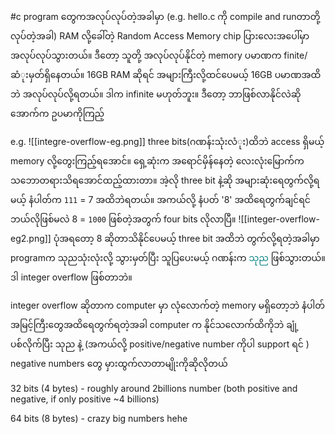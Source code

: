 #c
program တွေကအလုပ်လုပ်တဲ့အခါမှာ (e.g. hello.c ကို compile and runတာတို့လုပ်တဲ့အခါ) RAM လို့ခေါ်တဲ့ Random Access Memory chip ပြားလေးအပေါ်မှာ အလုပ်လုပ်သွားတယ်။ 
ဒီတော့ သူတို့ အလုပ်လုပ်နိုင်တဲ့ memory ပမာဏက finite/ဆံုးမှတ်ရှိနေတယ်။
16GB RAM ဆိုရင် အများကြီးလို့ထင်ပေမယ့် 16GB ပမာဏအထိဘဲ အလုပ်လုပ်လို့ရတယ်။ ဒါက infinite မဟုတ်ဘူး။ ဒီတော့ ဘာဖြစ်လာနိုင်လဲဆို အောက်က ဥပမာကိုကြည့်

e.g.
	![[integre-overflow-eg.png]] three bits(ဂဏန်းသုံးလံုး)ထိဘဲ access ရှိမယ့် memory လို့တွေးကြည့်ရအောင်။ ရှေ့ဆုံးက အရောင်မှိန်နေတဲ့ လေးလုံးမြောက်က သဘောတရားသိရအောင်ထည့်ထားတာ။ 
	အဲ့လို three bit နဲ့ဆို အများဆုံးရေတွက်လို့ရမယ့် နံပါတ်က `111` = 7 အထိဘဲရတယ်။ အကယ်လို့ နံပတ် '8' အထိရေတွက်ချင်ရင် ဘယ်လိုဖြစ်မလဲ 8 = `1000` ဖြစ်တဲ့အတွက် four bits လိုလာပြီ။
	![[integer-overflow-eg2.png]] ပုံအရတော့ 8 ဆိုတာသိနိုင်ပေမယ့် three bit အထိဘဲ တွက်လို့ရတဲ့အခါမှာ programက သုညသုံးလုံးလို့ သွားမှတ်ပြီး သူပြပေးမယ့် ဂဏန်းက <span style="color:rgb(0, 128, 128)">သုည</span> ဖြစ်သွားတယ်။ ဒါ integer overflow ဖြစ်တာဘဲ။

integer overflow ဆိုတာက computer မှာ လုံလောက်တဲ့ memory မရှိတော့ဘဲ နံပါတ်အမြင့်ကြီးတွေအထိရေတွက်ရတဲ့အခါ computer က နိုင်သလောက်ထိကိုဘဲ ချုံ့ပစ်လိုက်ပြီး သုည နဲ့ (အကယ်လို့ positive/negative number ကိုပါ support ရင် ) negative numbers တွေ မှားထွက်လာတာမျိုးကိုဆိုလိုတယ်

32 bits (4 bytes) - roughly around 2billions number (both positive and negative, if only positive ~4 billions)

64 bits (8 bytes) - crazy big numbers hehe

